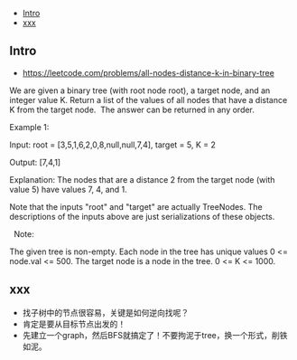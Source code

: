 - [Intro](#intro)
- [xxx](#xxx)

## Intro

- https://leetcode.com/problems/all-nodes-distance-k-in-binary-tree

We are given a binary tree (with root node root), a target node, and an integer value K.
Return a list of the values of all nodes that have a distance K from the target node.  The answer can be returned in any order.
 



Example 1:

Input: root = [3,5,1,6,2,0,8,null,null,7,4], target = 5, K = 2

Output: [7,4,1]

Explanation: 
The nodes that are a distance 2 from the target node (with value 5)
have values 7, 4, and 1.



Note that the inputs "root" and "target" are actually TreeNodes.
The descriptions of the inputs above are just serializations of these objects.

 
Note:

The given tree is non-empty.
Each node in the tree has unique values 0 <= node.val <= 500.
The target node is a node in the tree.
0 <= K <= 1000.


## xxx

- 找子树中的节点很容易，关键是如何逆向找呢？
- 肯定是要从目标节点出发的！
- 先建立一个graph，然后BFS就搞定了！不要拘泥于tree，换一个形式，削铁如泥。
